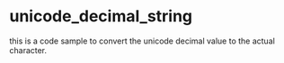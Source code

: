 # unicode_decimal_string
this is a code sample to convert the unicode decimal value to the actual character.
